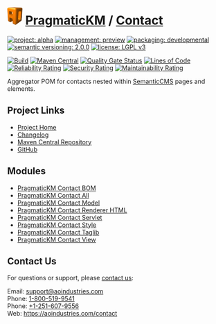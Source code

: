 # [<img src="ao-logo.png" alt="AO Logo" width="35" height="40">](https://github.com/ao-apps) [PragmaticKM](https://github.com/ao-apps/pragmatickm) / [Contact](https://github.com/ao-apps/pragmatickm-contact)

[![project: alpha](https://pragmatickm.com/ao-badges/project-alpha.svg)](https://aoindustries.com/life-cycle#project-alpha)
[![management: preview](https://pragmatickm.com/ao-badges/management-preview.svg)](https://aoindustries.com/life-cycle#management-preview)
[![packaging: developmental](https://pragmatickm.com/ao-badges/packaging-developmental.svg)](https://aoindustries.com/life-cycle#packaging-developmental)  
[![semantic versioning: 2.0.0](https://pragmatickm.com/ao-badges/semver-2.0.0.svg)](https://semver.org/spec/v2.0.0.html)
[![license: LGPL v3](https://pragmatickm.com/ao-badges/license-lgpl-3.0.svg)](https://www.gnu.org/licenses/lgpl-3.0)

[![Build](https://github.com/ao-apps/pragmatickm-contact/workflows/Build/badge.svg?branch=master)](https://github.com/ao-apps/pragmatickm-contact/actions?query=workflow%3ABuild)
[![Maven Central](https://maven-badges.herokuapp.com/maven-central/com.pragmatickm/pragmatickm-contact/badge.svg)](https://maven-badges.herokuapp.com/maven-central/com.pragmatickm/pragmatickm-contact)
[![Quality Gate Status](https://sonarcloud.io/api/project_badges/measure?branch=master&project=com.pragmatickm%3Apragmatickm-contact&metric=alert_status)](https://sonarcloud.io/dashboard?branch=master&id=com.pragmatickm%3Apragmatickm-contact)
[![Lines of Code](https://sonarcloud.io/api/project_badges/measure?branch=master&project=com.pragmatickm%3Apragmatickm-contact&metric=ncloc)](https://sonarcloud.io/component_measures?branch=master&id=com.pragmatickm%3Apragmatickm-contact&metric=ncloc)  
[![Reliability Rating](https://sonarcloud.io/api/project_badges/measure?branch=master&project=com.pragmatickm%3Apragmatickm-contact&metric=reliability_rating)](https://sonarcloud.io/component_measures?branch=master&id=com.pragmatickm%3Apragmatickm-contact&metric=Reliability)
[![Security Rating](https://sonarcloud.io/api/project_badges/measure?branch=master&project=com.pragmatickm%3Apragmatickm-contact&metric=security_rating)](https://sonarcloud.io/component_measures?branch=master&id=com.pragmatickm%3Apragmatickm-contact&metric=Security)
[![Maintainability Rating](https://sonarcloud.io/api/project_badges/measure?branch=master&project=com.pragmatickm%3Apragmatickm-contact&metric=sqale_rating)](https://sonarcloud.io/component_measures?branch=master&id=com.pragmatickm%3Apragmatickm-contact&metric=Maintainability)

Aggregator POM for contacts nested within [SemanticCMS](https://github.com/ao-apps/semanticcms) pages and elements.

## Project Links
* [Project Home](https://pragmatickm.com/contact/)
* [Changelog](https://pragmatickm.com/contact/changelog)
* [Maven Central Repository](https://central.sonatype.com/artifact/com.pragmatickm/pragmatickm-contact)
* [GitHub](https://github.com/ao-apps/pragmatickm-contact)

## Modules
* [PragmaticKM Contact BOM](https://github.com/ao-apps/pragmatickm-contact-bom)
* [PragmaticKM Contact All](https://github.com/ao-apps/pragmatickm-contact-all)
* [PragmaticKM Contact Model](https://github.com/ao-apps/pragmatickm-contact-model)
* [PragmaticKM Contact Renderer HTML](https://github.com/ao-apps/pragmatickm-contact-renderer-html)
* [PragmaticKM Contact Servlet](https://github.com/ao-apps/pragmatickm-contact-servlet)
* [PragmaticKM Contact Style](https://github.com/ao-apps/pragmatickm-contact-style)
* [PragmaticKM Contact Taglib](https://github.com/ao-apps/pragmatickm-contact-taglib)
* [PragmaticKM Contact View](https://github.com/ao-apps/pragmatickm-contact-view)

## Contact Us
For questions or support, please [contact us](https://aoindustries.com/contact):

Email: [support@aoindustries.com](mailto:support@aoindustries.com)  
Phone: [1-800-519-9541](tel:1-800-519-9541)  
Phone: [+1-251-607-9556](tel:+1-251-607-9556)  
Web: https://aoindustries.com/contact
